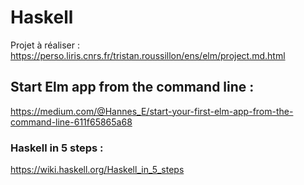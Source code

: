 # Haskell


Projet à réaliser : 
https://perso.liris.cnrs.fr/tristan.roussillon/ens/elm/project.md.html


## Start Elm app from the command line : </br>
https://medium.com/@Hannes_E/start-your-first-elm-app-from-the-command-line-611f65865a68




### Haskell in 5 steps : </br>
https://wiki.haskell.org/Haskell_in_5_steps
